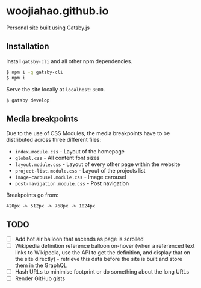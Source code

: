 # woojiahao.github.io

Personal site built using Gatsby.js

## Installation

Install `gatsby-cli` and all other npm dependencies.

```bash
$ npm i -g gatsby-cli
$ npm i
```

Serve the site locally at `localhost:8000`.

```bash
$ gatsby develop
```

## Media breakpoints

Due to the use of CSS Modules, the media breakpoints have to be distributed across three different files:

- `index.module.css` - Layout of the homepage
- `global.css` - All content font sizes
- `layout.module.css` - Layout of every other page within the website
- `project-list.module.css` - Layout of the projects list
- `image-carousel.module.css` - Image carousel 
- `post-navigation.module.css` - Post navigation

Breakpoints go from:

```
420px -> 512px -> 768px -> 1024px
```

## TODO

- [ ] Add hot air balloon that ascends as page is scrolled
- [ ] Wikipedia definition reference balloon on-hover (when a referenced text links to Wikipedia, use the API to get the definition, and display that on the site directly) - retrieve this data before the site is built and store them in the GraphQL
- [ ] Hash URLs to minimise footprint or do something about the long URLs
- [ ] Render GitHub gists
